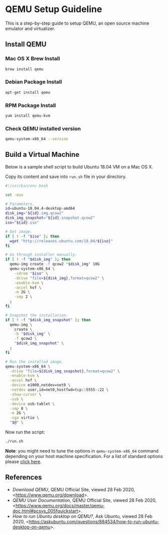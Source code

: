 # QEMU Setup Guideline
This is a step-by-step guide to setup QEMU, an open source machine emulator and virtualizer.

## Install QEMU
### Mac OS X Brew Install
```sh
brew install qemu
```
### Debian Package Install
```sh
apt-get install qemu
```
### RPM Package Install
```sh
yum install qemu-kvm
```
### Check QEMU installed version
```sh
qemu-system-x86_64 --version
```

## Build a Virtual Machine
Below is a sample shell script to build Ubuntu 18.04 VM on a Mac OS X.

Copy its content and save into `run.sh` file in your directory.
```sh
#!/usr/bin/env bash

set -eux

# Parameters.
id=ubuntu-18.04.4-desktop-amd64
disk_img="${id}.img.qcow2"
disk_img_snapshot="${id}.snapshot.qcow2"
iso="${id}.iso"

# Get image.
if [ ! -f "$iso" ]; then
  wget "http://releases.ubuntu.com/18.04/${iso}"
fi

# Go through installer manually.
if [ ! -f "$disk_img" ]; then
  qemu-img create -f qcow2 "$disk_img" 10G
  qemu-system-x86_64 \
    -cdrom "$iso" \
    -drive "file=${disk_img},format=qcow2" \
    -enable-kvm \
    -accel hvf \
    -m 2G \
    -smp 2 \
  ;
fi

# Snapshot the installation.
if [ ! -f "$disk_img_snapshot" ]; then
  qemu-img \
    create \
    -b "$disk_img" \
    -f qcow2 \
    "$disk_img_snapshot" \
  ;
fi

# Run the installed image.
qemu-system-x86_64 \
  -drive "file=${disk_img_snapshot},format=qcow2" \
  -enable-kvm \
  -accel hvf \
  -device e1000,netdev=net0 \
  -netdev user,id=net0,hostfwd=tcp::5555-:22 \
  -show-cursor \
  -usb \
  -device usb-tablet \
  -smp 8 \
  -m 2G \
  -vga virtio \
  "$@" \
```
Now run the script:
```sh
./run.sh
```
**Note**: you might need to tune the options in `qemu-system-x86_64` command depending on your host machine specification. For a list of standard options please [click here](https://www.qemu.org/docs/master/qemu-doc.html#Standard-options).

## References
* _Download QEMU_, QEMU Official Site, viewed 28 Feb 2020, <<https://www.qemu.org/download>>.
* _QEMU User Documentation_, QEMU Official Site, viewed 28 Feb 2020, <<https://www.qemu.org/docs/master/qemu-doc.html#pcsys_005fquickstart>>.
* _How to run Ubuntu desktop on QEMU?_, Ask Ubuntu, viewed 28 Feb 2020, <<https://askubuntu.com/questions/884534/how-to-run-ubuntu-desktop-on-qemu>>.
